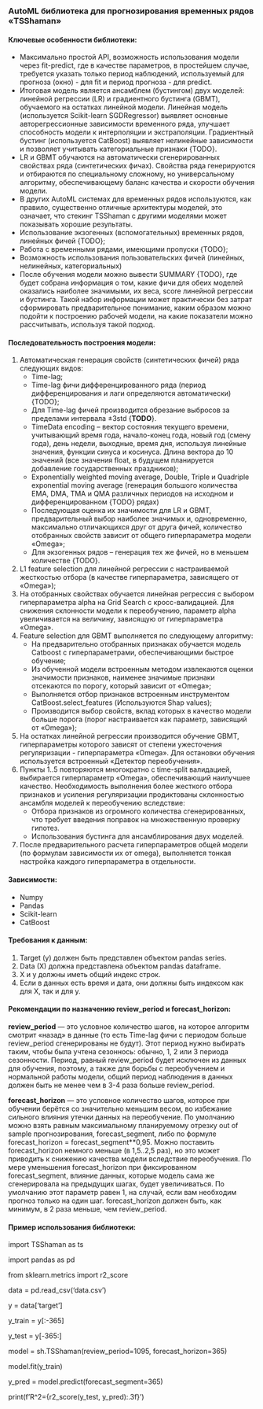 ### **AutoML библиотека для прогнозирования временных рядов «TSShaman»**

#### Ключевые особенности библиотеки:

- Максимально простой API, возможность использования модели через fit-predict, где в качестве параметров, в простейшем случае, требуется указать только период наблюдений, используемый для прогноза (окно) - для fit и период прогноза - для predict.
- Итоговая модель является ансамблем (бустингом) двух моделей: линейной регрессии (LR) и градиентного бустинга (GBMT), обучаемого на остатках линейной модели. Линейная модель (используется Scikit-learn SGDRegressor) выявляет основные авторегрессионные зависимости временного ряда, улучшает способность модели к интерполяции и экстраполяции. Градиентный бустинг (используется CatBoost) выявляет нелинейные зависимости и позволяет учитывать категориальные признаки {TODO}.
- LR и GBMT обучаются на автоматически сгенерированных свойствах ряда (синтетических фичах). Свойства ряда генерируются и отбираются по специальному сложному, но универсальному  алгоритму, обеспечивающему баланс качества и скорости обучения модели.
- В других AutoML системах для временных рядов используются, как правило, существенно отличные архитектуры моделей, это означает, что стекинг TSShaman с другими моделями может показывать хорошие результаты.
- Использование экзогенных (вспомогательных) временных рядов, линейных фичей {TODO};
- Работа с временными рядами, имеющими пропуски {TODO};
- Возможность использования пользовательских фичей (линейных, нелинейных, категориальных)
- После обучения модели можно вывести SUMMARY {TODO}, где будет собрана информация о том, какие фичи для обеих моделей оказались наиболее значимыми, их веса, score линейной регрессии и бустинга. Такой набор информации может практически без затрат сформировать предварительное понимание, каким образом можно подойти к построению рабочей модели, на какие показатели можно рассчитывать, используя такой подход.

#### Последовательность построения модели:

1. Автоматическая генерация свойств (синтетических фичей) ряда следующих видов:
   - Time-lag;
   - Time-lag фичи дифференцированного ряда (период дифференцирования и лаги определяются автоматически) {TODO};
   - Для Time-lag фичей производится обрезание выбросов за пределами интервала ±3std {**TODO**}.
   -  TimeData encoding – вектор состояния текущего времени, учитывающий время года, начало-конец года, новый год (смену года), день недели, выходные, время дня, используя линейные значения, функции синуса и косинуса. Длина вектора до 10 значений (все значения float, в будущем планируется добавление государственных праздников);
   -  Exponentially weighted moving average, Double, Triple и Quadriple exponential moving average (генерация большого количества EMA, DMA, TMA и QMA различных периодов на исходном и дифференцированном {TODO} рядах) 
   -  Последующая оценка их значимости для LR и GBMT, предварительный выбор наиболее значимых и, одновременно, максимально отличающихся друг от друга фичей, количество отобранных свойств зависит от общего гиперпараметра модели «Omega»;
   -  Для экзогенных рядов – генерация тех же фичей, но в меньшем количестве {TODO}. 
2. L1 feature selection для линейной регрессии с настраиваемой жесткостью отбора (в качестве гиперпараметра, зависящего от «Omega»);
3. На отобранных свойствах обучается линейная регрессия с выбором гиперпараметра alpha на Grid Search с кросс-валидацией. Для снижения склонности модели к переобучению, параметр alpha увеличивается на величину, зависящую от гиперпараметра «Omega».   
4. Feature selection для GBMT выполняется по следующему алгоритму:
   - На предварительно отобранных признаках обучается модель Catboost с гиперпараметрами, обеспечивающими быстрое обучение;
   - Из обученной модели встроенным методом извлекаются оценки значимости признаков, наименее значимые признаки отсекаются по порогу, который зависит от «Omega»;
   - Выполняется отбор признаков встроенным инструментом CatBoost.select_features (Используются Shap values);
   - Производится выбор свойств, вклад которых в качество модели больше порога (порог настраивается как параметр, зависящий от «Omega»);
5. На остатках линейной регрессии производится обучение GBMT, гиперпараметры которого зависят от степени ужесточения регуляризации - гиперпараметра «Omega». Для остановки обучения используется встроенный «Детектор переобучения».   
6. Пункты 1..5 повторяются многократно с time-split валидацией, выбирается гиперпараметр «Omega», обеспечивающий наилучшее качество. 
   Необходимость выполнения более жесткого отбора признаков и усиления регуляризации продиктованы склонностью ансамбля моделей к переобучению вследствие:
   - Отбора признаков из огромного количества сгенерированных, что требует введения поправок на множественную проверку гипотез.
   - Использования бустинга для ансамблирования двух моделей.  
7. После предварительного расчета гиперпараметров общей модели (по формулам зависимости их от omega), выполняется тонкая настройка каждого гиперпараметра в отдельности.



#### Зависимости:

- Numpy
- Pandas
- Scikit-learn
- CatBoost



#### Требования к данным:

1. Target (y) должен быть представлен объектом pandas series.  
2. Data (X) должна представлена объектом pandas dataframe.
3. X и y должны иметь общий индекс строк.
4. Если в данных есть время и дата, они должны быть индексом как для X, так и для y.



#### Рекомендации по назначению   review_period и forecast_horizon:

**review_period** — это условное количество шагов, на которое алгоритм смотрит «назад» в данные (то есть Time-lag фичи с периодом больше review_period сгенерированы не будут). Этот период нужно выбирать таким, чтобы была учтена сезоннось: обычно, 1, 2 или 3 периода сезонности. Период, равный review_period будет исключен из данных для обучения, поэтому, а также для борьбы с переобучением и нормальной работы модели, общий период наблюдения в данных должен быть не менее чем в 3-4 раза больше review_period.

**forecast_horizon** — это условное количество шагов, которое при обучении берётся со значительно меньшим весом, во избежание сильного влияния утечки данных на переобучение. По умолчанию можно взять равным максимальному планируемому отрезку out of sample прогнозирования, forecast_segment, либо по формуле forecast_horizon = forecast_segment**0,95. Можно поставить forecast_horizon немного меньше (в 1,5..2,5 раз), но это может приводить к снижению качества модели вследствие переобучения. По мере уменьшения forecast_horizon при фиксированном  forecast_segment, влияние данных, которые модель сама же сгенерировала на предыдущих шагах, будет увеличиваться. По умолчанию этот параметр равен 1, на случай, если вам необходим прогноз только на один шаг. forecast_horizon должен быть, как минимум, в 2 раза меньше, чем review_period. 



#### Пример использования библиотеки:

import TSShaman as ts

import pandas as pd

from sklearn.metrics import r2_score



data = pd.read_csv(‘data.csv’)

y = data[‘target’]

y_train = y[:-365]

y_test = y[-365:]



model = sh.TSShaman(review_period=1095, forecast_horizon=365)

model.fit(y_train)

y_pred = model.predict(forecast_segment=365)

print(f’R^2={r2_score(y_test, y_pred):.3f}’)